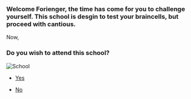 ### Welcome Forienger, the time has come for you to challenge yourself. This school is desgin to test your braincells, but proceed with cantious.

Now,

### Do you wish to attend this school?
<img src="https://upload.wikimedia.org/wikipedia/commons/thumb/3/39/Hibbing_High_School_2014.jpg/1200px-Hibbing_High_School_2014.jpg" alt="School">


* [Yes](welcome.md)

* [No](must.md)

